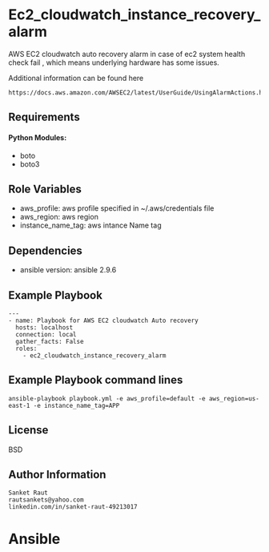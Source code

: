 Ec2_cloudwatch_instance_recovery_alarm
=========

AWS EC2 cloudwatch auto recovery alarm in case of ec2 system health check fail , which means underlying hardware has some issues. 

Additional information can be found here

```
https://docs.aws.amazon.com/AWSEC2/latest/UserGuide/UsingAlarmActions.html#AddingRecoverActions
```

Requirements
------------
#### Python Modules:

* boto
* boto3


Role Variables
--------------

* aws_profile: aws profile specified in ~/.aws/credentials file
* aws_region: aws region
* instance_name_tag: aws intance Name tag

Dependencies
------------

* ansible version: ansible 2.9.6


Example Playbook
----------------
```
---
- name: Playbook for AWS EC2 cloudwatch Auto recovery
  hosts: localhost
  connection: local
  gather_facts: False
  roles:
    - ec2_cloudwatch_instance_recovery_alarm

```

Example Playbook command lines
----------------

```
ansible-playbook playbook.yml -e aws_profile=default -e aws_region=us-east-1 -e instance_name_tag=APP

```

License
-------

BSD

Author Information
------------------

```
Sanket Raut
rautsankets@yahoo.com
linkedin.com/in/sanket-raut-49213017
```
# Ansible
